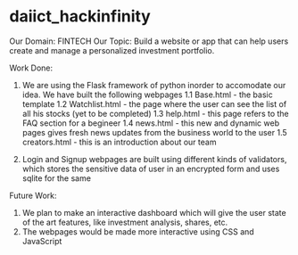 # daiict_hackinfinity
Our Domain: FINTECH
Our Topic:  Build a website or app that can help users create and manage a personalized
investment portfolio.

Work Done:

1. We are using the Flask framework of python inorder to accomodate our idea. We have built the following webpages
    1.1 Base.html - the basic template
    1.2 Watchlist.html - the page where the user can see the list of all his stocks (yet to be completed)
    1.3 help.html - this page refers to the FAQ section for a begineer
    1.4 news.html - this new and dynamic web pages gives fresh news updates from the business world to the user
    1.5 creators.html - this is an introduction about our team
    
2. Login and Signup webpages are built using different kinds of validators, which stores the sensitive data of user in an encrypted form
   and uses sqlite for the same
  

Future Work:

1. We plan to make an interactive dashboard which will give the user state of the art features, like investment analysis, shares, etc.
2. The webpages would be made more interactive using CSS and JavaScript
